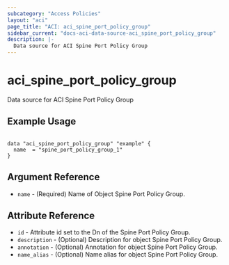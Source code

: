 ```yaml
---
subcategory: "Access Policies"
layout: "aci"
page_title: "ACI: aci_spine_port_policy_group"
sidebar_current: "docs-aci-data-source-aci_spine_port_policy_group"
description: |-
  Data source for ACI Spine Port Policy Group
---
```


# aci_spine_port_policy_group #
Data source for ACI Spine Port Policy Group

## Example Usage ##

```hcl

data "aci_spine_port_policy_group" "example" {
  name  = "spine_port_policy_group_1"
}

```


## Argument Reference ##
* `name` - (Required) Name of Object Spine Port Policy Group.



## Attribute Reference

* `id` - Attribute id set to the Dn of the Spine Port Policy Group.
* `description` - (Optional) Description for object Spine Port Policy Group.
* `annotation` - (Optional) Annotation for object Spine Port Policy Group.
* `name_alias` - (Optional) Name alias for object Spine Port Policy Group.
